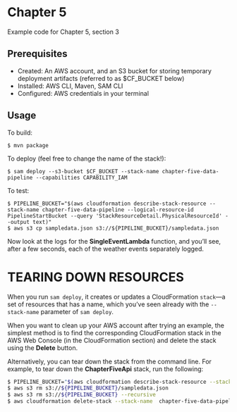 # Chapter 5

Example code for Chapter 5, section 3

## Prerequisites

* Created: An AWS account, and an S3 bucket for storing temporary deployment artifacts (referred to as $CF_BUCKET below)
* Installed: AWS CLI, Maven, SAM CLI
* Configured: AWS credentials in your terminal

## Usage

To build:

```
$ mvn package
```

To deploy (feel free to change the name of the stack!):

```
$ sam deploy --s3-bucket $CF_BUCKET --stack-name chapter-five-data-pipeline --capabilities CAPABILITY_IAM
```

To test:


```
$ PIPELINE_BUCKET="$(aws cloudformation describe-stack-resource --stack-name chapter-five-data-pipeline --logical-resource-id PipelineStartBucket --query 'StackResourceDetail.PhysicalResourceId' --output text)"
$ aws s3 cp sampledata.json s3://${PIPELINE_BUCKET}/sampledata.json
```
Now look at the logs for the **SingleEventLambda** function, and you’ll see, after a few seconds, each of the weather events separately logged.

# TEARING DOWN RESOURCES
When you run `sam deploy`, it creates or updates a CloudFormation `stack`—a set of resources that has a name, which you’ve seen already with the `--stack-name` parameter of `sam deploy`.

When you want to clean up your AWS account after trying an example, the simplest method is to find the corresponding CloudFormation stack in the AWS Web Console (in the CloudFormation section) and delete the stack using the **Delete** button.

Alternatively, you can tear down the stack from the command line. For example, to tear down the **ChapterFiveApi** stack, run the following:
```bash
$ PIPELINE_BUCKET="$(aws cloudformation describe-stack-resource --stack-name chapter-five-data-pipeline --logical-resource-id PipelineStartBucket --query 'StackResourceDetail.PhysicalResourceId' --output text)"
$ aws s3 rm s3://${PIPELINE_BUCKET}/sampledata.json
$ aws s3 rm s3://${PIPELINE_BUCKET} --recursive
$ aws cloudformation delete-stack --stack-name  chapter-five-data-pipeline
```